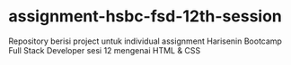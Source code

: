 # assignment-hsbc-fsd-12th-session
Repository berisi project untuk individual assignment Harisenin Bootcamp Full Stack Developer sesi 12 mengenai HTML &amp; CSS
